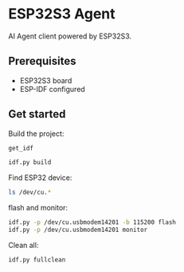 # ESP32S3 Agent

AI Agent client powered by ESP32S3.

## Prerequisites

* ESP32S3 board
* ESP-IDF configured

## Get started
Build the project:
```bash
get_idf

idf.py build
```

Find ESP32 device:

```bash
ls /dev/cu.*
```

flash and monitor:
```bash
idf.py -p /dev/cu.usbmodem14201 -b 115200 flash
idf.py -p /dev/cu.usbmodem14201 monitor
```

Clean all:
```bash
idf.py fullclean
```